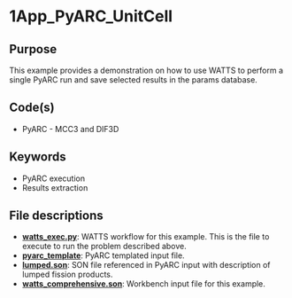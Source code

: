 # 1App_PyARC_UnitCell

## Purpose

This example provides a demonstration on how to use WATTS to perform a single PyARC run and save selected results in the params database.

## Code(s)
 
- PyARC - MCC3 and DIF3D

## Keywords
 
- PyARC execution
- Results extraction

## File descriptions

- [__watts_exec.py__](watts_exec.py): WATTS workflow for this example. This is the file to execute to run the problem described above.
- [__pyarc_template__](pyarc_template): PyARC templated input file.
- [__lumped.son__](lumped.son): SON file referenced in PyARC input with description of lumped fission products.
- [__watts_comprehensive.son__](watts_comprehensive.son): Workbench input file for this example.